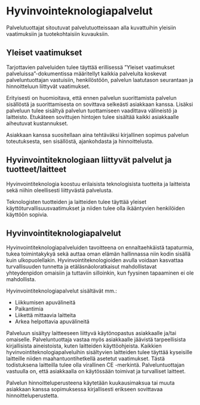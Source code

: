 # Hyvinvointeknologiapalvelut
Palvelutuottajat sitoutuvat palvelutuotteissaan alla kuvattuihin yleisiin vaatimuksiin ja tuotekohtaisiin kuvauksiin.


## Yleiset vaatimukset

Tarjottavien palveluiden tulee täyttää erillisessä ”Yleiset vaatimukset palveluissa”-dokumentissa määritellyt kaikkia palveluita koskevat palveluntuottajan vastuisiin, henkilöstöön, palvelun laatutason seurantaan ja hinnoitteluun liittyvät vaatimukset.

Erityisesti on huomioitava, että ennen palvelun suorittamista palvelun sisällöstä ja suorittamisesta on sovittava selkeästi asiakkaan kanssa. Lisäksi palveluun tulee sisältyä palvelun tuottamiseen vaadittava välineistö ja laitteisto. Etukäteen sovittujen hintojen tulee sisältää kaikki asiakkaalle aiheutuvat kustannukset.

Asiakkaan kanssa suositellaan aina tehtäväksi kirjallinen sopimus palvelun toteutuksesta, sen sisällöstä, ajankohdasta ja hinnoittelusta.

## Hyvinvointiteknologiaan liittyvät palvelut ja tuotteet/laitteet

Hyvinvointiteknologia koostuu erilaisista teknologisista tuotteita ja laitteista sekä niihin oleellisesti liittyvästä palvelusta.

Teknologisten tuotteiden ja laitteiden tulee täyttää yleiset käyttöturvallisuusvaatimukset ja niiden tulee olla ikääntyvien henkilöiden käyttöön sopivia.

## Hyvinvointiteknologiapalvelut

Hyvinvointiteknologiapalveluiden tavoitteena on ennaltaehkäistä tapaturmia, tukea toimintakykyä sekä auttaa oman elämän hallinnassa niin kodin sisällä kuin ulkopuolellakin. Hyvinvointiteknologioiden avulla voidaan kasvattaa turvallisuuden tunnetta ja etäläsnäoloratkaisut mahdollistavat yhteydenpidon omaisiin ja tuttaviin silloinkin, kun fyysinen tapaaminen ei ole mahdollista.

Hyvinvointiteknologiapalvelut sisältävät mm.:

* Liikkumisen apuvälineitä
* Paikantimia
* Liikettä mittaavia laitteita
* Arkea helpottavia apuvälineitä

Palveluun sisältyy laitteeseen liittyvä käytönopastus asiakkaalle ja/tai omaiselle. Palveluntuottaja vastaa myös asiakkaalle jäävistä tarpeellisista kirjallisista aineistoista, kuten laitteiden käyttöohjeista. Kaikkien hyvinvointiteknologiapalveluihin sisältyvien laitteiden tulee täyttää kyseisille laitteille niiden maahantuontihetkellä asetetut vaatimukset. Tästä todistuksena laitteilla tulee olla virallinen CE -merkintä. Palveluntuottajan vastuulla on, että asiakkaalla on käytössään toimivat ja turvalliset laitteet.

Palvelun hinnoitteluperusteena käytetään kuukausimaksua tai muuta asiakkaan kanssa sopimuksessa kirjallisesti erikseen sovittavaa hinnoitteluperustetta.

